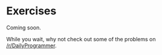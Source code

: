 # Exercises

Coming soon.

While you wait, why not check out some of the problems on [/r/DailyProgrammer](https://www.reddit.com/r/dailyprogrammer/).
